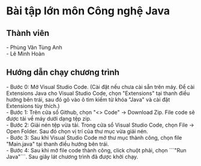 # <h1> Bài tập lớn môn Công nghệ Java </h1>
<h2> Thành viên </h2>
- Phùng Văn Tùng Anh <br>
- Lê Minh Hoàn

<h2> Hướng dẫn chạy chương trình </h2>
- Bước 0: Mở Visual Studio Code. (Cài đặt nếu chưa cài sẵn trên máy. Để cài Extensions Java cho Visual Studio Code, chọn "Extensions" tại thanh điều hướng bên trái, sau đó gõ vào ô tìm kiếm từ khóa "Java" và cài đặt Extensions tùy thích.) <br>
- Bước 1: Trên cửa sổ Github, chọn "<> Code" -> Download Zip. File code sẽ được tải về máy dưới dạng tệp zip. <br>
- Bước 2: Giải nén tệp vừa tải. Trong cửa sổ Visual Studio Code, chọn File -> Open Folder. Sau đó chọn vị trí của thư mục vừa giải nén. <br>
- Bước 3: Sau khi Visual Studio Code mở thư mục thành công, chọn file "Main.java" tại thanh điều hướng bên trái. <br>
- Bước 4: Sau khi mở file code thành công, click chuột phải, chọn ```"Run Java"```. Sau giây lát chương trình đã được khởi chạy. <br>
